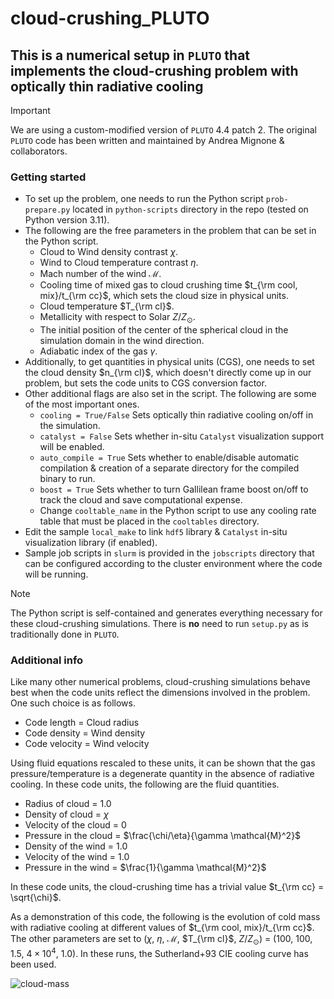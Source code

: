 # cloud-crushing_PLUTO

## This is a numerical setup in `PLUTO` that implements the cloud-crushing problem with optically thin radiative cooling

> [!IMPORTANT]
> We are using a custom-modified version of `PLUTO` 4.4 patch 2. The original `PLUTO` code has been written and maintained by Andrea Mignone & collaborators.

### Getting started
- To set up the problem, one needs to run the Python script `prob-prepare.py` located in `python-scripts` directory in the repo (tested on Python version 3.11).
- The following are the free parameters in the problem that can be set in the Python script.
  - Cloud to Wind density contrast $\chi$.
  - Wind to Cloud temperature contrast $\eta$.
  - Mach number of the wind $\mathcal{M}$.
  - Cooling time of mixed gas to cloud crushing time $t_{\rm cool, mix}/t_{\rm cc}$, which sets the cloud size in physical units.
  - Cloud temperature $T_{\rm cl}$.
  - Metallicity with respect to Solar $Z/Z_\odot$.
  - The initial position of the center of the spherical cloud in the simulation domain in the wind direction.
  - Adiabatic index of the gas $\gamma$.
- Additionally, to get quantities in physical units (CGS), one needs to set the cloud density $n_{\rm cl}$, which doesn't directly come up in our problem, but sets the code units to CGS conversion factor.
- Other additional flags are also set in the script. The following are some of the most important ones.
  - `cooling = True/False` Sets optically thin radiative cooling on/off in the simulation.
  - `catalyst = False` Sets whether in-situ `Catalyst` visualization support will be enabled.
  - `auto_compile = True` Sets whether to enable/disable automatic compilation & creation of a separate directory for the compiled binary to run.
  - `boost = True` Sets whether to turn Gallilean frame boost on/off to track the cloud and save computational expense.
  - Change `cooltable_name` in the Python script to use any cooling rate table that must be placed in the `cooltables` directory.
- Edit the sample `local_make` to link `hdf5` library \& `Catalyst` in-situ visualization library (if enabled).
- Sample job scripts in `slurm` is provided in the `jobscripts` directory that can be configured according to the cluster environment where the code will be running.
> [!NOTE]  
> The Python script is self-contained and generates everything necessary for these cloud-crushing simulations. There is **no** need to run `setup.py` as is traditionally done in `PLUTO`.
### Additional info
Like many other numerical problems, cloud-crushing simulations behave best when the code units reflect the dimensions involved in the problem. One such choice is as follows.
  - Code length = Cloud radius
  - Code density = Wind density
  - Code velocity = Wind velocity

Using fluid equations rescaled to these units, it can be shown that the gas pressure/temperature is a degenerate quantity in the absence of radiative cooling.
In these code units, the following are the fluid quantities.
  - Radius of cloud = 1.0
  - Density of cloud = $\chi$
  - Velocity of the cloud = 0
  - Pressure in the cloud = $\frac{\chi/\eta}{\gamma \mathcal{M}^2}$
  - Density of the wind = 1.0
  - Velocity of the wind = 1.0
  - Pressure in the wind = $\frac{1}{\gamma \mathcal{M}^2}$

In these code units, the cloud-crushing time has a trivial value $t_{\rm cc} = \sqrt{\chi}$.

As a demonstration of this code, the following is the evolution of cold mass with radiative cooling at different values of $t_{\rm cool, mix}/t_{\rm cc}$. The other parameters are set to ($\chi$, $\eta$, $\mathcal{M}$, $T_{\rm cl}$, $Z/Z_\odot$) = ($100$, $100$, $1.5$, $4 \times 10^{4}$, $1.0$). In these runs, the Sutherland+93 CIE cooling curve has been used.

![cloud-mass](https://github.com/dutta-alankar/cloud-crushing_PLUTO/assets/39578361/43e8642a-39b2-44df-9a58-9d5590ef7a89)
